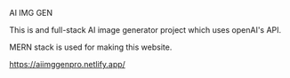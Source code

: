 AI IMG GEN

This is and full-stack AI image generator project which uses openAI's API.

MERN stack is used for making this website.

https://aiimggenpro.netlify.app/
